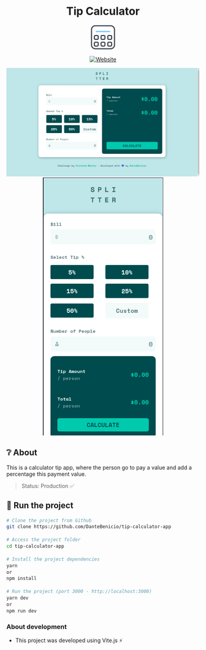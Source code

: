 <div align="center">
  <h1>Tip Calculator</h1>
  <img src="./.github/favicon.png" alt="calculator image" title="calculator"/>

   [![Website](https://img.shields.io/website?down_color=critical&down_message=down&label=vercel&logo=vercel&style=for-the-badge&up_color=brightengreen&up_message=active&url=https://tip-calculator-app-alpha-three.vercel.app/)](https://tip-calculator-app-alpha-three.vercel.app/)

   <img src="./.github/image-desktop.png" title="desktop application image" alt="desktop application image"/>
   <img src="./.github/image-phone.png" title="phone application image" alt="phone application image"/>
</div>


## ❔ About

This is a calculator tip app, where the person go to pay a value and add a percentage this payment value.

> Status: Production ✅

## 🚀 Run the project

```bash
# Clone the project from Github
git clone https://github.com/DanteBenicio/tip-calculator-app

# Access the project folder
cd tip-calculator-app

# Install the project dependencies
yarn
or
npm install

# Run the project (port 3000 - http://localhost:3000)
yarn dev
or
npm run dev
```

### About development
- This project was developed using Vite.js ⚡